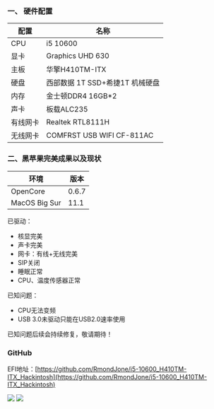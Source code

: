 ### 一、 硬件配置

配置|名称
--|--
CPU|i5 10600
显卡|Graphics UHD 630
主板|华擎H410TM-ITX
硬盘| 西部数据 1T SSD+希捷1T 机械硬盘
内存|金士顿DDR4 16GB*2
声卡|板载ALC235
有线网卡| Realtek RTL8111H
无线网卡| COMFRST USB WIFI CF-811AC

### 二、黑苹果完美成果以及现状

环境|版本
--|--
OpenCore|0.6.7
MacOS Big Sur|11.1

已驱动：

* 核显完美
* 声卡完美
* 网卡：有线+无线完美
* SIP关闭
* 睡眠正常
* CPU、温度传感器正常

已知问题：
* CPU无法变频
* USB 3.0未驱动只能在USB2.0速率使用

已知问题后续会持续修复，敬请期待！

### GitHub
EFI地址：[https://github.com/RmondJone/i5-10600_H410TM-ITX_Hackintosh](https://github.com/RmondJone/i5-10600_H410TM-ITX_Hackintosh)

![](https://user-images.githubusercontent.com/10555850/113952978-5d488380-9849-11eb-8548-8aa2811df63b.jpg)
![](https://user-images.githubusercontent.com/10555850/113952981-5f124700-9849-11eb-9d8c-7727e7809ed4.jpg)
